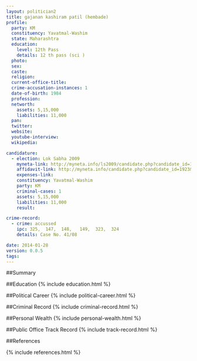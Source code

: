 ```yaml
---
layout: politician2
title: gajanan kashiram patil (hembade)
profile: 
  party: KM
  constituency: Yavatmal-Washim
  state: Maharashtra
  education: 
    level: 12th Pass
    details: 12 th pass (sci )
  photo: 
  sex: 
  caste: 
  religion: 
  current-office-title: 
  crime-accusation-instances: 1
  date-of-birth: 1984
  profession: 
  networth: 
    assets: 5,15,000
    liabilities: 11,000
  pan: 
  twitter: 
  website: 
  youtube-interview: 
  wikipedia: 

candidature: 
  - election: Lok Sabha 2009
    myneta-link: http://myneta.info/ls2009/candidate.php?candidate_id=1923
    affidavit-link: http://myneta.info/candidate.php?candidate_id=1923&scan=original
    expenses-link: 
    constituency: Yavatmal-Washim 
    party: KM
    criminal-cases: 1
    assets: 5,15,000
    liabilities: 11,000
    result:  

crime-record: 
  - crime: accussed
    ipc: 325,  147,  148,   149,  323,  324
    details: Case No. 41/08 

date: 2014-01-28
version: 0.0.5
tags: 
---
```

##Summary


##Education
{% include education.html %}


##Political Career
{% include political-career.html %}


##Criminal Record
{% include criminal-record.html %}


##Personal Wealth
{% include personal-wealth.html %}


##Public Office Track Record
{% include track-record.html %}


##References


{% include references.html %}